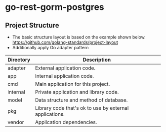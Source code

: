 # go-rest-gorm-postgres

## Project Structure
- The basic structure layout is based on the example shown below. \
    https://github.com/golang-standards/project-layout
- Additionally apply Go adapter pattern

|Directory  |Description                                            |
|-----------|-------------------------------------------------------|
|adapter    |External application code.                             |
|app        |Internal application code.                             |
|cmd        |Main application for this project.                     |
|internal   |Private application and library code.                  |
|model      |Data structure and method of database.                 |
|pkg        |Library code that's ok to use by external applications.|
|vendor     |Application dependencies.                              |
